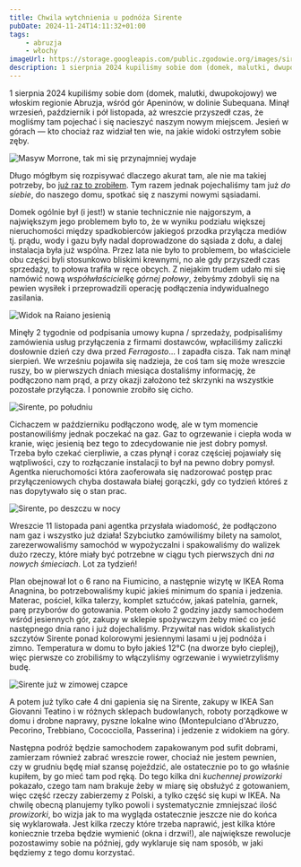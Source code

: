 ```yaml
---
title: Chwila wytchnienia u podnóża Sirente
pubDate: 2024-11-24T14:11:32+01:00
tags:
    - abruzja
    - włochy
imageUrl: https://storage.googleapis.com/public.zgodowie.org/images/sirente-1.jpg
description: 1 sierpnia 2024 kupiliśmy sobie dom (domek, malutki, dwupokojowy) we włoskim regionie Abruzja, wśród gór Apeninów, w dolinie Subequana. Minął wrzesień, październik i pół listopada, aż wreszcie przyszedł czas, że mogliśmy tam pojechać i się nacieszyć naszym nowym miejscem. Jesień w górach &mdash; kto chociaż raz widział ten wie, na jakie widoki ostrzyłem sobie zęby.
---
```


1 sierpnia 2024 kupiliśmy sobie dom (domek, malutki, dwupokojowy) we włoskim regionie Abruzja, wśród gór Apeninów, w dolinie Subequana. Minął wrzesień, październik i pół listopada, aż wreszcie przyszedł czas, że mogliśmy tam pojechać i się nacieszyć naszym nowym miejscem. Jesień w górach &mdash; kto chociaż raz widział ten wie, na jakie widoki ostrzyłem sobie zęby.

![Masyw Morrone, tak mi się przynajmniej wydaje](https://storage.googleapis.com/public.zgodowie.org/images/apeniny-pod-raiano.jpg 'Jakieś góry widoczne z drogi między Pratolą a Raiano, podobno to masyw Morrone')

Długo mógłbym się rozpisywać dlaczego akurat tam, ale nie ma takiej potrzeby, bo [już raz to zrobiłem](/blog/2024/07/sole-mare-vacanze). Tym razem jednak pojechaliśmy tam już _do siebie_, do naszego domu, spotkać się z naszymi nowymi sąsiadami.

Domek ogólnie był (i jest!) w stanie technicznie nie najgorszym, a największym jego problemem było to, że w wyniku podziału większej nieruchomości między spadkobierców jakiegoś przodka przyłącza mediów tj. prądu, wody i gazu były nadal doprowadzone do sąsiada z dołu, a dalej instalacja była już wspólna. Przez lata nie było to problemem, bo właściciele obu części byli stosunkowo bliskimi krewnymi, no ale gdy przyszedł czas sprzedaży, to połowa trafiła w ręce obcych. Z niejakim trudem udało mi się namówić nową _współwłaścicielkę górnej połowy_, żebyśmy zdobyli się na pewien wysiłek i przeprowadzili operację podłączenia indywidualnego zasilania.

![Widok na Raiano jesienią](https://storage.googleapis.com/public.zgodowie.org/images/raiano-jesienne.jpg 'Raiano i dolina Peligna widziane drogi do Castelvecchio Subequo')

Minęły 2 tygodnie od podpisania umowy kupna / sprzedaży, podpisaliśmy zamówienia usług przyłączenia z firmami dostawców, wpłaciliśmy zaliczki dosłownie dzień czy dwa przed _Ferragosto_... I zapadła cisza. Tak nam minął sierpień. We wrześniu pojawiła się nadzieja, że coś tam się może wreszcie ruszy, bo w pierwszych dniach miesiąca dostaliśmy informację, że podłączono nam prąd, a przy okazji założono też skrzynki na wszystkie pozostałe przyłącza. I ponownie zrobiło się cicho.

![Sirente, po południu](https://storage.googleapis.com/public.zgodowie.org/images/sirente-1.jpg 'Widok na Sirente po południu')

Cichaczem w październiku podłączono wodę, ale w tym momencie postanowiliśmy jednak poczekać na gaz. Gaz to ogrzewanie i ciepła woda w kranie, więc jesienią bez tego to zdecydowanie nie jest dobry pomysł. Trzeba było czekać cierpliwie, a czas płynął i coraz częściej pojawiały się wątpliwości, czy to rozłączanie instalacji to był na pewno dobry pomysł. Agentka nieruchomości która zaoferowała się nadzorować postęp prac przyłączeniowych chyba dostawała białej gorączki, gdy co tydzień któreś z nas dopytywało się o stan prac.

![Sirente, po deszczu w nocy](https://storage.googleapis.com/public.zgodowie.org/images/sirente-2.jpg 'A tak wygląda Sirente i dolina Sugequana rano, po jesiennym nocnym deszczu')

Wreszcie 11 listopada pani agentka przysłała wiadomość, że podłączono nam gaz i wszystko już działa! Szybciutko zamówiliśmy bilety na samolot, zarezerwowaliśmy samochód w wypożyczalni i spakowaliśmy do walizek dużo rzeczy, które miały być potrzebne w ciągu tych pierwszych dni _na nowych śmieciach_. Lot za tydzień!

Plan obejnował lot o 6 rano na Fiumicino, a następnie wizytę w IKEA Roma Anagnina, bo potrzebowaliśmy kupić jakieś minimum do spania i jedzenia. Materac, pościel, kilka talerzy, komplet sztućców, jakaś patelnia, garnek, parę przyborów do gotowania. Potem około 2 godziny jazdy samochodem wśród jesiennych gór, zakupy w sklepie spożywczym żeby mieć co jeść następnego dnia rano i już dojechaliśmy. Przywitał nas widok skalistych szczytów Sirente ponad kolorowymi jesiennymi lasami u jej podnóża i zimno. Temperatura w domu to było jakieś 12&deg;C (na dworze było cieplej), więc pierwsze co zrobiliśmy to włączyliśmy ogrzewanie i wywietrzyliśmy budę.

![Sirente już w zimowej czapce](https://storage.googleapis.com/public.zgodowie.org/images/sirente-3.jpg 'Śnieżna czapka na Sirente')

A potem już tylko całe 4 dni gapienia się na Sirente, zakupy w IKEA San Giovanni Teatino i w różnych sklepach budowlanych, roboty porządkowe w domu i drobne naprawy, pyszne lokalne wino (Montepulciano d'Abruzzo, Pecorino, Trebbiano, Cococciolla, Passerina) i jedzenie z widokiem na góry.

Następna podróż będzie samochodem zapakowanym pod sufit dobrami, zamierzam również zabrać wreszcie rower, chociaż nie jestem pewnien, czy w grudniu będę miał szansę pojeździć, ale ostatecznie po to go właśnie kupiłem, by go mieć tam pod ręką. Do tego kilka dni _kuchennej prowizorki_ pokazało, czego tam nam brakuje żeby w miarę się obsłużyć z gotowaniem, więc część rzeczy zabierzemy z Polski, a tylko część się kupi w IKEA. Na chwilę obecną planujemy tylko powoli i systematycznie zmniejszać ilość _prowizorki_, bo wizja jak to ma wygląda ostatecznie jeszcze nie do końca się wyklarowała. Jest kilka rzeczy które trzeba naprawić, jest kilka które koniecznie trzeba będzie wymienić (okna i drzwi!), ale największe rewolucje pozostawimy sobie na później, gdy wyklaruje się nam sposób, w jaki będziemy z tego domu korzystać.
